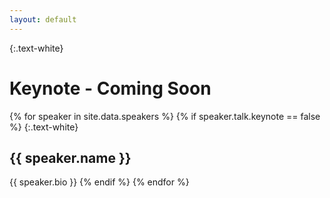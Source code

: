 ```yaml
---
layout: default
---
```


{:.text-white}
# Keynote - Coming Soon

{% for speaker in site.data.speakers %}
{% if speaker.talk.keynote == false %}
{:.text-white}
## {{ speaker.name }}

{{ speaker.bio }}
{% endif %}
{% endfor %}
